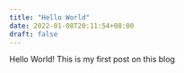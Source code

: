```yaml
---
title: "Hello World"
date: 2022-01-08T20:11:54+08:00
draft: false
---
```


Hello World!
This is my first post on this blog